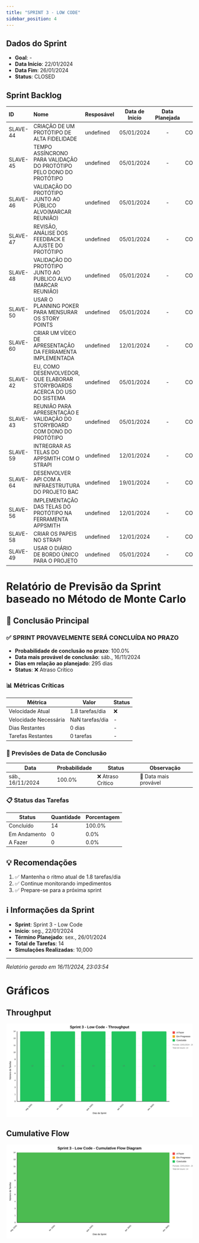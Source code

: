 ```yaml
---
title: "SPRINT 3 - LOW CODE"
sidebar_position: 4
---
```

## Dados do Sprint
* **Goal**: -
* **Data Início**: 22/01/2024
* **Data Fim**: 26/01/2024
* **Status**: CLOSED

## Sprint Backlog

|ID |Nome |Resposável |Data de Inicío | Data Planejada | Status|
|:----    |:----|:--------  |:-------:       | :----------:  | :---: |
|SLAVE-44|CRIAÇÃO DE UM PROTÓTIPO DE ALTA FIDELIDADE|undefined|05/01/2024|-|CONCLUÍDO|
|SLAVE-45|TEMPO ASSÍNCRONO PARA VALIDAÇÃO DO PROTÓTIPO PELO DONO DO PROTÓTIPO|undefined|05/01/2024|-|CONCLUÍDO|
|SLAVE-46|VALIDAÇÃO DO PROTÓTIPO JUNTO AO PÚBLICO ALVO(MARCAR REUNIÃO)|undefined|05/01/2024|-|CONCLUÍDO|
|SLAVE-47|REVISÃO, ANÁLISE DOS FEEDBACK E AJUSTE DO PROTÓTIPO|undefined|05/01/2024|-|CONCLUÍDO|
|SLAVE-48|VALIDAÇÃO DO PROTÓTIPO JUNTO AO PUBLICO ALVO (MARCAR REUNIÃO)|undefined|05/01/2024|-|CONCLUÍDO|
|SLAVE-50|USAR O PLANNING POKER PARA MENSURAR OS STORY POINTS|undefined|05/01/2024|-|CONCLUÍDO|
|SLAVE-60|CRIAR UM VÍDEO DE APRESENTAÇÃO DA FERRAMENTA IMPLEMENTADA |undefined|12/01/2024|-|CONCLUÍDO|
|SLAVE-42|EU, COMO DESENVOLVEDOR, QUE ELABORAR STORYBOARDS ACERCA DO USO DO SISTEMA|undefined|05/01/2024|-|CONCLUÍDO|
|SLAVE-43|REUNIÃO PARA APRESENTAÇÃO E VALIDAÇÃO DO STORYBOARD COM DONO DO PROTÓTIPO|undefined|05/01/2024|-|CONCLUÍDO|
|SLAVE-59|INTREGRAR AS TELAS DO APPSMITH COM O STRAPI |undefined|12/01/2024|-|CONCLUÍDO|
|SLAVE-64|DESENVOLVER API COM A INFRAESTRUTURA DO PROJETO BAC|undefined|19/01/2024|-|CONCLUÍDO|
|SLAVE-56|IMPLEMENTAÇÃO DAS TELAS DO PROTÓTIPO NA FERRAMENTA APPSMITH|undefined|12/01/2024|-|CONCLUÍDO|
|SLAVE-58|CRIAR OS PAPEIS NO STRAPI |undefined|12/01/2024|-|CONCLUÍDO|
|SLAVE-49|USAR O DIÁRIO DE BORDO ÚNICO PARA O PROJETO|undefined|05/01/2024|-|CONCLUÍDO|

# Relatório de Previsão da Sprint baseado no Método de Monte Carlo

## 🎯 Conclusão Principal

### ✅ SPRINT PROVAVELMENTE SERÁ CONCLUÍDA NO PRAZO

- **Probabilidade de conclusão no prazo**: 100.0%
- **Data mais provável de conclusão**: sáb., 16/11/2024
- **Dias em relação ao planejado**: 295 dias
- **Status**: ❌ Atraso Crítico

### 📊 Métricas Críticas

| Métrica | Valor | Status |
|---------|--------|--------|
| Velocidade Atual | 1.8 tarefas/dia | ❌ |
| Velocidade Necessária | NaN tarefas/dia | - |
| Dias Restantes | 0 dias | - |
| Tarefas Restantes | 0 tarefas | - |

### 📅 Previsões de Data de Conclusão

| Data | Probabilidade | Status | Observação |
|------|---------------|---------|------------|
| sáb., 16/11/2024 | 100.0% | ❌ Atraso Crítico | 📍 Data mais provável |

### 📋 Status das Tarefas

| Status | Quantidade | Porcentagem |
|--------|------------|-------------|
| Concluído | 14 | 100.0% |
| Em Andamento | 0 | 0.0% |
| A Fazer | 0 | 0.0% |

## 💡 Recomendações

1. ✅ Mantenha o ritmo atual de 1.8 tarefas/dia
2. ✅ Continue monitorando impedimentos
3. ✅ Prepare-se para a próxima sprint

## ℹ️ Informações da Sprint

- **Sprint**: Sprint 3 - Low Code
- **Início**: seg., 22/01/2024
- **Término Planejado**: sex., 26/01/2024
- **Total de Tarefas**: 14
- **Simulações Realizadas**: 10,000

---
*Relatório gerado em 16/11/2024, 23:03:54*

# Gráficos
## Throughput
![Throughput](./charts/throughput-4.svg)
## Cumulative Flow
![ Cumulative Flow](./charts/cfd-4.svg)

